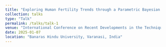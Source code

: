 ```yaml
---
title: "Exploring Human Fertility Trends through a Parametric Bayesian Framework."
collection: talks
type: "Talk"
permalink: /talks/talk-1
venue: "International Conference on Recent Developments in the Techniques of Bayesian Paradigm"
date: 2025-01-07
location: "Banaras Hindu University, Varanasi, India"
---
```



